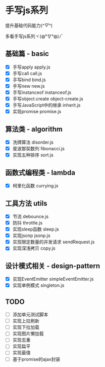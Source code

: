 # 手写js系列
提升基础代码能力(*^▽^*)

多看手写js系列ヾ(◍°∇°◍)ﾉﾞ
## 基础篇 - basic
- [x] 手写apply apply.js
- [x] 手写call call.js
- [x] 手写bind bind.js
- [x] 手写new new.js
- [x] 手写instanceof instanceof.js
- [x] 手写object.create object-create.js
- [x] 手写JavaScript中的继承 inherit.js
- [x] 实现promise promise.js
## 算法类 - algorithm
- [x] 洗牌算法 disorder.js
- [x] 斐波那契数列 fibonacci.js
- [x] 实现五种排序 sort.js
## 函数式编程类 - lambda
- [x] 柯里化函数 currying.js
## 工具方法 utils
- [x] 节流 debounce.js
- [x] 防抖 throttle.js
- [x] 实现sleep函数 sleep.js
- [x] 实现jsonp jsonp.js
- [x] 实现限定数量的并发请求 sendRequest.js
- [x] 实现深浅拷贝 copy.js
## 设计模式相关 - design-pattern
- [x] 实现EventEmitter simpleEventEmitter.js
- [x] 实现单例模式 singleton.js

## TODO
- [ ] 添加单元测试脚本
- [ ] 实现上拉刷新
- [ ] 实现下拉加载
- [ ] 实现图片懒加载
- [ ] 实现去重
- [ ] 实现扁平
- [ ] 实现最值
- [ ] 基于promise的ajax封装
